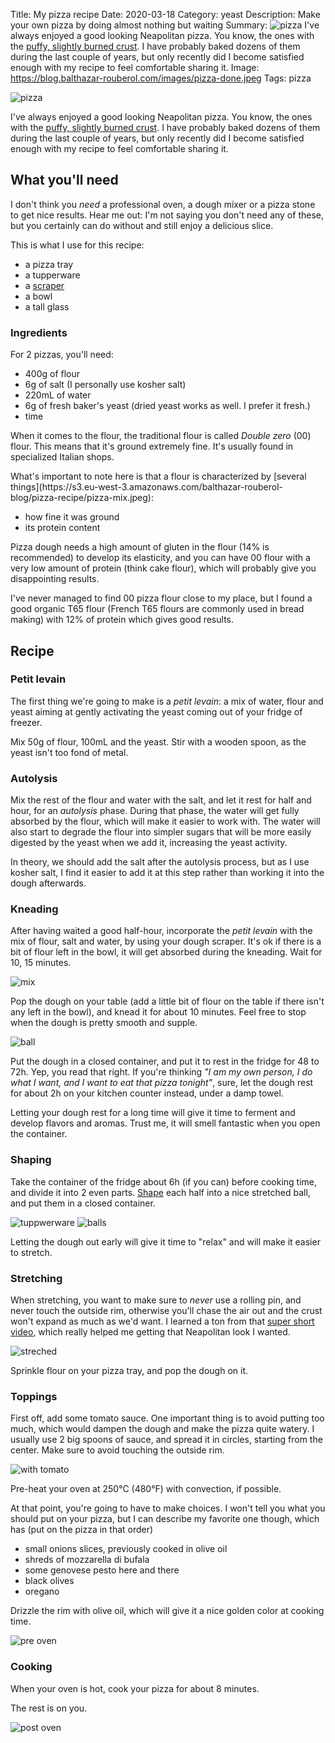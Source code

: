 Title: My pizza recipe
Date: 2020-03-18
Category: yeast
Description: Make your own pizza by doing almost nothing but waiting
Summary: ![pizza](https://s3.eu-west-3.amazonaws.com/balthazar-rouberol-blog/pizza-recipe/pizza-done.jpg) I've always enjoyed a good looking Neapolitan pizza. You know, the ones with the [puffy, slightly burned crust](https://www.napolike.it/wp-content/uploads/2017/12/Pizze-gratis-al-Napoli-Pizza-village-per-il-riconoscimento-unesco.jpeg). I have probably baked dozens of them during the last couple of years, but only recently did I become satisfied enough with my recipe to feel comfortable sharing it.
Image: https://blog.balthazar-rouberol.com/images/pizza-done.jpeg
Tags: pizza

![pizza](https://s3.eu-west-3.amazonaws.com/balthazar-rouberol-blog/pizza-recipe/pizza-done.jpeg)

I've always enjoyed a good looking Neapolitan pizza. You know, the ones with the [puffy, slightly burned crust](https://www.napolike.it/wp-content/uploads/2017/12/Pizze-gratis-al-Napoli-Pizza-village-per-il-riconoscimento-unesco.jpeg). I have probably baked dozens of them during the last couple of years, but only recently did I become satisfied enough with my recipe to feel comfortable sharing it.


## What you'll need

I don't think you _need_ a professional oven, a dough mixer or a pizza stone to get nice results. Hear me out: I'm not saying you don't need any of these, but you certainly can do without and still enjoy a delicious slice.

This is what I use for this recipe:

- a pizza tray
- a tupperware
- a [scraper](https://www.amazon.fr/Buyer-4858-00N-Raclette-Corne-Blanche/dp/B000ECUDVK/ref=pd_sbs_328_2/260-9517784-3248614?_encoding=UTF8&pd_rd_i=B000ECUDVK&pd_rd_r=9e2c7ea4-d71a-42dc-a173-3997bc28e9c8&pd_rd_w=rYY4y&pd_rd_wg=e4W69&pf_rd_p=72159c7a-2bb2-4a15-aa35-b315ce8f5c64&pf_rd_r=53M9R9PNK41E8TSHJ9SM&psc=1&refRID=53M9R9PNK41E8TSHJ9SM)
- a bowl
- a tall glass


### Ingredients

For 2 pizzas, you'll need:

- 400g of flour
- 6g of salt (I personally use kosher salt)
- 220mL of water
- 6g of fresh baker's yeast (dried yeast works as well. I prefer it fresh.)
- time

When it comes to the flour, the traditional flour is called _Double zero_ (00) flour. This means that it's ground extremely fine. It's usually found in specialized Italian shops.

<div class="Note" markdown="1">
What's important to note here is that a flour is characterized by [several things](https://s3.eu-west-3.amazonaws.com/balthazar-rouberol-blog/pizza-recipe/pizza-mix.jpeg):

- how fine it was ground
- its protein content

Pizza dough needs a high amount of gluten in the flour (14% is recommended) to develop its elasticity, and you can have 00 flour with a very low amount of protein (think cake flour), which will probably give you disappointing results.
</div>

I've never managed to find 00 pizza flour close to my place, but I found a good organic T65 flour (French T65 flours are commonly used in bread making) with 12% of protein which gives good results.

## Recipe

### Petit levain

The first thing we're going to make is a _petit levain_: a mix of water, flour and yeast aiming at gently activating the yeast coming out of your fridge of freezer.

Mix 50g of flour, 100mL and the yeast. Stir with a wooden spoon, as the yeast isn't too fond of metal.


### Autolysis

Mix the rest of the flour and water with the salt, and let it rest for half and hour, for an _autolysis_ phase. During that phase, the water will get fully absorbed by the flour, which will make it easier to work with. The water will also start to degrade the flour into simpler sugars that will be more easily digested by the yeast when we add it, increasing the yeast activity.

<div class="Note">
In theory, we should add the salt after the autolysis process, but as I use kosher salt, I find it easier to add it at this step rather than working it into the dough afterwards.
</div>

### Kneading

After having waited a good half-hour, incorporate the _petit levain_ with the mix of flour, salt and water, by using your dough scraper. It's ok if there is a bit of flour left in the bowl, it will get absorbed during the kneading. Wait for 10, 15 minutes.

![mix](https://s3.eu-west-3.amazonaws.com/balthazar-rouberol-blog/pizza-recipe/pizza-mix.jpeg)

Pop the dough on your table (add a little bit of flour on the table if there isn't any left in the bowl), and knead it for about 10 minutes. Feel free to stop when the dough is pretty smooth and supple.

![ball](https://s3.eu-west-3.amazonaws.com/balthazar-rouberol-blog/pizza-recipe/pizza-ball.jpeg)

Put the dough in a closed container, and put it to rest in the fridge for 48 to 72h. Yep, you read that right. If you're thinking _"I am my own person, I do what I want, and I want to eat that pizza tonight"_, sure, let the dough rest for about 2h on your kitchen counter instead, under a damp towel.

Letting your dough rest for a long time will give it time to ferment and develop flavors and aromas. Trust me, it will smell fantastic when you open the container.

### Shaping

Take the container of the fridge about 6h (if you can) before cooking time, and divide it into 2 even parts. [Shape](https://www.youtube.com/watch?v=v5t5MEZt6LM) each half into a nice stretched ball, and put them in a closed container.

![tuppwerware](https://s3.eu-west-3.amazonaws.com/balthazar-rouberol-blog/pizza-recipe/pizza-tupperware.jpeg)
![balls](https://s3.eu-west-3.amazonaws.com/balthazar-rouberol-blog/pizza-recipe/pizza-balls.jpeg)

<div class="Note">
Letting the dough out early will give it time to "relax" and will make it easier to stretch.
</div>


### Stretching

When stretching, you want to make sure to *never* use a rolling pin, and never touch the outside rim, otherwise you'll chase the air out and the crust won't expand as much as we'd want. I learned a ton from that [super short video](https://www.youtube.com/watch?v=9f9-xTcKzZo), which really helped me getting that Neapolitan look I wanted.


![streched](https://s3.eu-west-3.amazonaws.com/balthazar-rouberol-blog/pizza-recipe/pizza-streched.jpeg)

Sprinkle flour on your pizza tray, and pop the dough on it.


### Toppings

First off, add some tomato sauce. One important thing is to avoid putting too much, which would dampen the dough and make the pizza quite watery. I usually use 2 big spoons of sauce, and spread it in circles, starting from the center. Make sure to avoid touching the outside rim.

![with tomato](https://s3.eu-west-3.amazonaws.com/balthazar-rouberol-blog/pizza-recipe/pizza-tomato.jpeg)

Pre-heat your oven at 250°C (480°F) with convection, if possible.

At that point, you're going to have to make choices. I won't tell you what you should put on your pizza, but I can describe my favorite one though, which has (put on the pizza in that order)

- small onions slices, previously cooked in olive oil
- shreds of mozzarella di bufala
- some genovese pesto here and there
- black olives
- oregano

Drizzle the rim with olive oil, which will give it a nice golden color at cooking time.

![pre oven](https://s3.eu-west-3.amazonaws.com/balthazar-rouberol-blog/pizza-recipe/pizza-pre-oven.jpeg)

### Cooking

When your oven is hot, cook your pizza for about 8 minutes.

The rest is on you.

![post oven](https://s3.eu-west-3.amazonaws.com/balthazar-rouberol-blog/pizza-recipe/pizza-post-oven.jpeg)
